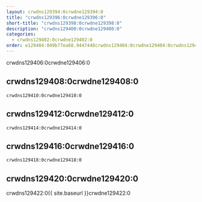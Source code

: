 ```yaml
---
layout: crwdns129394:0crwdne129394:0
title: "crwdns129396:0crwdne129396:0"
short-title: "crwdns129398:0crwdne129398:0"
description: "crwdns129400:0crwdne129400:0"
categories:
  - crwdns129402:0crwdne129402:0
order: e129404:049b77ea68.9447448crwdns129404:0crwdne129404:0crwdns129404:0crwdne129404:0
---
```

crwdns129406:0crwdne129406:0

## crwdns129408:0crwdne129408:0

    crwdns129410:0crwdne129410:0
    

## crwdns129412:0crwdne129412:0

    crwdns129414:0crwdne129414:0
    

## crwdns129416:0crwdne129416:0

    crwdns129418:0crwdne129418:0
    

## crwdns129420:0crwdne129420:0

crwdns129422:0{{ site.baseurl }}crwdne129422:0
